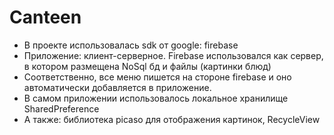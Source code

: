 # Canteen
- В проекте использовалась sdk от google: firebase
- Приложение: клиент-серверное. Firebase использовался как сервер, в котором размещена NoSql бд и файлы (картинки блюд)
- Соответственно, все меню пишется на стороне firebase и оно автоматически добавляется в приложение.
- В самом приложении использовалось локальное хранилище SharedPreference
- А также: библиотека picaso для отображения картинок, RecycleView
